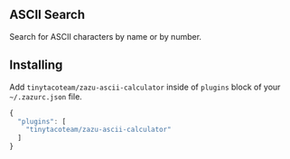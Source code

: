 ## ASCII Search

Search for ASCII characters by name or by number.

## Installing

Add `tinytacoteam/zazu-ascii-calculator` inside of `plugins` block of your  `~/.zazurc.json` file.

~~~ javascript
{
  "plugins": [
    "tinytacoteam/zazu-ascii-calculator"
  ]
}
~~~

